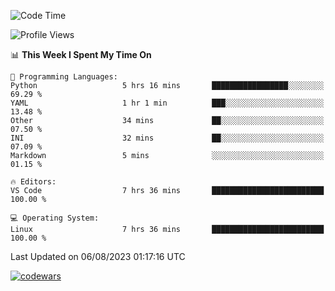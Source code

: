 <!--START_SECTION:waka-->
![Code Time](http://img.shields.io/badge/Code%20Time-256%20hrs%2037%20mins-blue)

![Profile Views](http://img.shields.io/badge/Profile%20Views-25-blue)

📊 **This Week I Spent My Time On** 

```text
💬 Programming Languages: 
Python                   5 hrs 16 mins       █████████████████░░░░░░░░   69.29 % 
YAML                     1 hr 1 min          ███░░░░░░░░░░░░░░░░░░░░░░   13.48 % 
Other                    34 mins             ██░░░░░░░░░░░░░░░░░░░░░░░   07.50 % 
INI                      32 mins             ██░░░░░░░░░░░░░░░░░░░░░░░   07.09 % 
Markdown                 5 mins              ░░░░░░░░░░░░░░░░░░░░░░░░░   01.15 % 

🔥 Editors: 
VS Code                  7 hrs 36 mins       █████████████████████████   100.00 % 

💻 Operating System: 
Linux                    7 hrs 36 mins       █████████████████████████   100.00 % 
```


 Last Updated on 06/08/2023 01:17:16 UTC
<!--END_SECTION:waka-->
[![codewars](https://www.codewars.com/users/Delitel/badges/large)](https://www.codewars.com/users/Delitel)   

